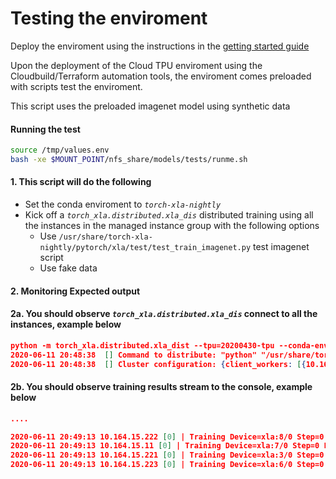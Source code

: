# Testing the enviroment 

Deploy the enviroment using the instructions in the [getting started guide](/Readme.md/#getting-started)

Upon the deployment of the Cloud TPU enviroment using the Cloudbuild/Terraform automation tools, the enviroment comes preloaded with scripts test the enviroment. 

This script uses the preloaded imagenet model using synthetic data 

#### Running the test 

```bash
source /tmp/values.env
bash -xe $MOUNT_POINT/nfs_share/models/tests/runme.sh
```


#### 1. This script will do the following

- Set the conda enviroment to *`torch-xla-nightly`*
- Kick off a *`torch_xla.distributed.xla_dis`* distributed training using all the instances in the managed instance group with the following options
    - Use `/usr/share/torch-xla-nightly/pytorch/xla/test/test_train_imagenet.py` test imagenet script 
    - Use fake data 

#### 2. Monitoring Expected output 

#### 2a. You should observe *`torch_xla.distributed.xla_dis`* connect to all the instances, example below

```json
python -m torch_xla.distributed.xla_dist --tpu=20200430-tpu --conda-env=torch-xla-nightly --env=XLA_USE_BF16=1 -- python /usr/share/torch-xla-nightly/pytorch/xla/test/test_train_imagenet.py --fake_data
2020-06-11 20:48:38  [] Command to distribute: "python" "/usr/share/torch-xla-nightly/pytorch/xla/test/test_train_imagenet.py" "--fake_data"
2020-06-11 20:48:38  [] Cluster configuration: {client_workers: [{10.164.15.222, n1-standard-32, europe-west4-a, n1-standard-32-20200430-5dpf}, {10.164.0.11, n1-standard-32, europe-west4-a, n1-standard-32-20200430-0pvm}, {10.164.15.221, n1-standard-32, europe-west4-a, n1-standard-32-20200430-1zqq}, {10.164.15.223, n1-standard-32, europe-west4-a, n1-standard-32-20200430-4sxl}], service_workers: [{10.69.26.141, 8470, v3-32, europe-west4-a, pytorch-nightly, 20200430-tpu}, {10.69.26.139, 8470, v3-32, europe-west4-a, pytorch-nightly, 20200430-tpu}, {10.69.26.140, 8470, v3-32, europe-west4-a, pytorch-nightly, 20200430-tpu}, {10.69.26.138, 8470, v3-32, europe-west4-a, pytorch-nightly, 20200430-tpu}]}
```

#### 2b. You should observe training results stream to the console, example below

```json
....

2020-06-11 20:49:13 10.164.15.222 [0] | Training Device=xla:8/0 Step=0 Loss=6.87500 Rate=18.24 GlobalRate=18.24 Time=20:49:13
2020-06-11 20:49:13 10.164.15.11 [0] | Training Device=xla:7/0 Step=0 Loss=6.87500 Rate=18.19 GlobalRate=18.19 Time=20:49:13
2020-06-11 20:49:13 10.164.15.221 [0] | Training Device=xla:3/0 Step=0 Loss=6.87500 Rate=18.15 GlobalRate=18.15 Time=20:49:13
2020-06-11 20:49:13 10.164.15.223 [0] | Training Device=xla:6/0 Step=0 Loss=6.87500 Rate=18.18 GlobalRate=18.18 Time=20:49:13
```
